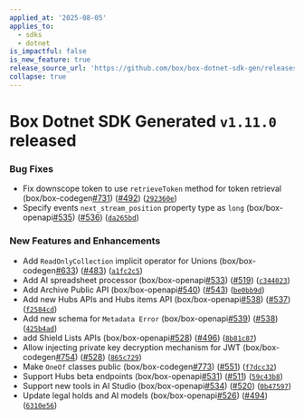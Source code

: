 ```yaml
---
applied_at: '2025-08-05'
applies_to:
  - sdks
  - dotnet
is_impactful: false
is_new_feature: true
release_source_url: 'https://github.com/box/box-dotnet-sdk-gen/releases/tag/v1.11.0'
collapse: true
---
```


# Box Dotnet SDK Generated `v1.11.0` released

### Bug Fixes

* Fix downscope token to use `retrieveToken` method for token retrieval (box/box-codegen[#731][1]) ([#492][2]) ([`292360e`][3])
* Specify events `next_stream_position` property type as `long` (box/box-openapi[#535][4]) ([#536][5]) ([`da265bd`][6])

### New Features and Enhancements

* Add `ReadOnlyCollection` implicit operator for Unions (box/box-codegen[#633][7]) ([#483][8]) ([`a1fc2c5`][9])
* Add AI spreadsheet processor (box/box-openapi[#533][10]) ([#519][11]) ([`c344023`][12])
* Add Archive Public API (box/box-openapi[#540][13]) ([#543][14]) ([`be0bb9d`][15])
* Add new Hubs APIs and Hubs items API (box/box-openapi[#538][16]) ([#537][17]) ([`f2584cd`][18])
* Add new schema for `Metadata Error` (box/box-openapi[#539][19]) ([#538][16]) ([`425b4ad`][20])
* add Shield Lists APIs (box/box-openapi[#528][21]) ([#496][22]) ([`8b81c87`][23])
* Allow injecting private key decryption mechanism for JWT (box/box-codegen[#754][24]) ([#528][21]) ([`865c729`][25])
* Make `OneOf` classes public (box/box-codegen[#773][26]) ([#551][27]) ([`f7dcc32`][28])
* Support Hubs beta endpoints (box/box-openapi[#531][29]) ([#511][30]) ([`59c43b8`][31])
* Support new tools in AI Studio (box/box-openapi[#534][32]) ([#520][33]) ([`0b47597`][34])
* Update legal holds and AI models (box/box-openapi[#526][35]) ([#494][36]) ([`6310e56`][37])

[1]: https://github.com/box/box-dotnet-sdk-gen/issues/731

[2]: https://github.com/box/box-dotnet-sdk-gen/issues/492

[3]: https://github.com/box/box-dotnet-sdk-gen/commit/292360efe86797e42dbfb388a5bd2f5b41efa0c1

[4]: https://github.com/box/box-dotnet-sdk-gen/issues/535

[5]: https://github.com/box/box-dotnet-sdk-gen/issues/536

[6]: https://github.com/box/box-dotnet-sdk-gen/commit/da265bd5c40defc4b2036811aefad59447faca09

[7]: https://github.com/box/box-dotnet-sdk-gen/issues/633

[8]: https://github.com/box/box-dotnet-sdk-gen/issues/483

[9]: https://github.com/box/box-dotnet-sdk-gen/commit/a1fc2c584021c151fc9d1815877ffe73c972f711

[10]: https://github.com/box/box-dotnet-sdk-gen/issues/533

[11]: https://github.com/box/box-dotnet-sdk-gen/issues/519

[12]: https://github.com/box/box-dotnet-sdk-gen/commit/c34402355243145a1cab7da78c6c2facde39fb36

[13]: https://github.com/box/box-dotnet-sdk-gen/issues/540

[14]: https://github.com/box/box-dotnet-sdk-gen/issues/543

[15]: https://github.com/box/box-dotnet-sdk-gen/commit/be0bb9d3e58f97bc87f749d08d828c990c71789b

[16]: https://github.com/box/box-dotnet-sdk-gen/issues/538

[17]: https://github.com/box/box-dotnet-sdk-gen/issues/537

[18]: https://github.com/box/box-dotnet-sdk-gen/commit/f2584cd9be40b67eaa3a500411b367543a26f830

[19]: https://github.com/box/box-dotnet-sdk-gen/issues/539

[20]: https://github.com/box/box-dotnet-sdk-gen/commit/425b4add7975d49584c8ed18a791caf72559203c

[21]: https://github.com/box/box-dotnet-sdk-gen/issues/528

[22]: https://github.com/box/box-dotnet-sdk-gen/issues/496

[23]: https://github.com/box/box-dotnet-sdk-gen/commit/8b81c879c8b8bb5c020ecb573e527e2a5d9f1701

[24]: https://github.com/box/box-dotnet-sdk-gen/issues/754

[25]: https://github.com/box/box-dotnet-sdk-gen/commit/865c729395556a3c4a8bb1f1418c3932d268bdc4

[26]: https://github.com/box/box-dotnet-sdk-gen/issues/773

[27]: https://github.com/box/box-dotnet-sdk-gen/issues/551

[28]: https://github.com/box/box-dotnet-sdk-gen/commit/f7dcc3262b289da55ebc6210c5656cc98e3b14b4

[29]: https://github.com/box/box-dotnet-sdk-gen/issues/531

[30]: https://github.com/box/box-dotnet-sdk-gen/issues/511

[31]: https://github.com/box/box-dotnet-sdk-gen/commit/59c43b868e46edd26be0be13a5e1772a4d731128

[32]: https://github.com/box/box-dotnet-sdk-gen/issues/534

[33]: https://github.com/box/box-dotnet-sdk-gen/issues/520

[34]: https://github.com/box/box-dotnet-sdk-gen/commit/0b47597f259884a2a5f567608e9e07997e3c6dc9

[35]: https://github.com/box/box-dotnet-sdk-gen/issues/526

[36]: https://github.com/box/box-dotnet-sdk-gen/issues/494

[37]: https://github.com/box/box-dotnet-sdk-gen/commit/6310e560df6d9520598295139f55ec8a0a4d69d9
